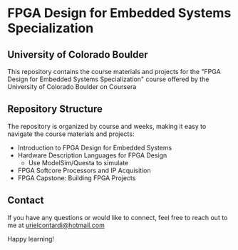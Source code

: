 # FPGA Design for Embedded Systems Specialization
## University of Colorado Boulder

This repository contains the course materials and projects for the "FPGA Design for Embedded Systems Specialization" course offered by the University of Colorado Boulder on Coursera

## Repository Structure

The repository is organized by course and weeks, making it easy to navigate the course materials and projects:

- Introduction to FPGA Design for Embedded Systems
- Hardware Description Languages for FPGA Design
  - Use ModelSim/Questa to simulate 
- FPGA Softcore Processors and IP Acquisition
- FPGA Capstone: Building FPGA Projects
  
## Contact
If you have any questions or would like to connect, feel free to reach out to me at urielcontardi@hotmail.com 

Happy learning!
